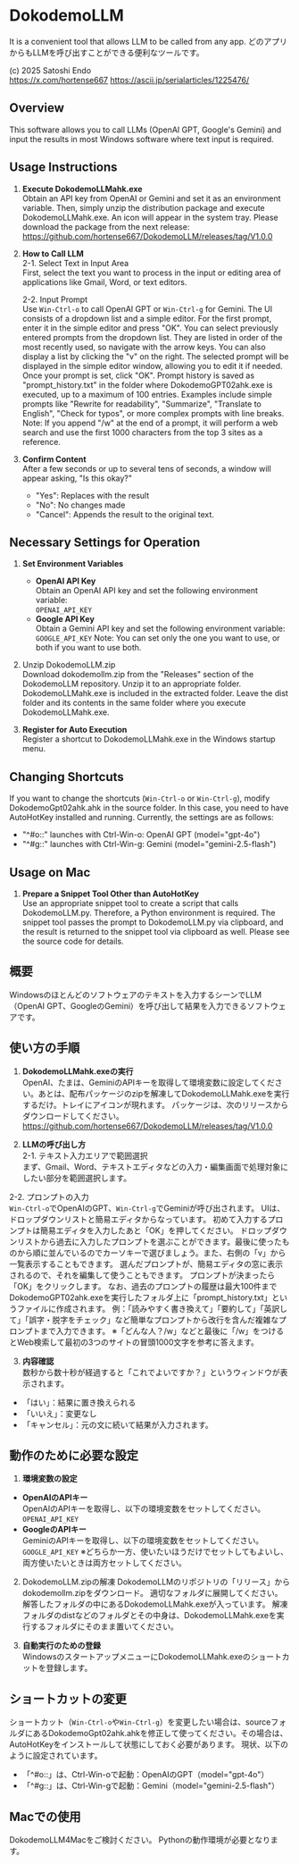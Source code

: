 # DokodemoLLM
It is a convenient tool that allows LLM to be called from any app.
どのアプリからもLLMを呼び出すことができる便利なツールです。

(c) 2025 Satoshi Endo  
https://x.com/hortense667
https://ascii.jp/serialarticles/1225476/

## Overview
This software allows you to call LLMs (OpenAI GPT, Google's Gemini) and input the results in most Windows software where text input is required.

## Usage Instructions

1. **Execute DokodemoLLMahk.exe**  
   Obtain an API key from OpenAI or Gemini and set it as an environment variable. Then, simply unzip the distribution package and execute DokodemoLLMahk.exe. An icon will appear in the system tray.
   Please download the package from the next release: https://github.com/hortense667/DokodemoLLM/releases/tag/V1.0.0

2. **How to Call LLM**  
   2-1. Select Text in Input Area  
   First, select the text you want to process in the input or editing area of applications like Gmail, Word, or text editors.

   2-2. Input Prompt  
   Use `Win-Ctrl-o` to call OpenAI GPT or `Win-Ctrl-g` for Gemini. The UI consists of a dropdown list and a simple editor. For the first prompt, enter it in the simple editor and press "OK". You can select previously entered prompts from the dropdown list. They are listed in order of the most recently used, so navigate with the arrow keys. You can also display a list by clicking the "v" on the right. The selected prompt will be displayed in the simple editor window, allowing you to edit it if needed. Once your prompt is set, click "OK". Prompt history is saved as "prompt_history.txt" in the folder where DokodemoGPT02ahk.exe is executed, up to a maximum of 100 entries. Examples include simple prompts like "Rewrite for readability", "Summarize", "Translate to English", "Check for typos", or more complex prompts with line breaks. 
   Note: If you append "/w" at the end of a prompt, it will perform a web search and use the first 1000 characters from the top 3 sites as a reference.

3. **Confirm Content**  
   After a few seconds or up to several tens of seconds, a window will appear asking, "Is this okay?"  
   - "Yes": Replaces with the result  
   - "No": No changes made  
   - "Cancel": Appends the result to the original text.

## Necessary Settings for Operation

1. **Set Environment Variables**  
   - **OpenAI API Key**  
     Obtain an OpenAI API key and set the following environment variable:  
     `OPENAI_API_KEY`
   - **Google API Key**  
     Obtain a Gemini API key and set the following environment variable:  
     `GOOGLE_API_KEY`
   Note: You can set only the one you want to use, or both if you want to use both.

2. Unzip DokodemoLLM.zip  
   Download dokodemollm.zip from the "Releases" section of the DokodemoLLM repository. Unzip it to an appropriate folder. DokodemoLLMahk.exe is included in the extracted folder. Leave the dist folder and its contents in the same folder where you execute DokodemoLLMahk.exe.

3. **Register for Auto Execution**  
   Register a shortcut to DokodemoLLMahk.exe in the Windows startup menu.

## Changing Shortcuts
If you want to change the shortcuts (`Win-Ctrl-o` or `Win-Ctrl-g`), modify DokodemoGpt02ahk.ahk in the source folder. In this case, you need to have AutoHotKey installed and running. Currently, the settings are as follows:
- "^#o::" launches with Ctrl-Win-o: OpenAI GPT (model="gpt-4o")
- "^#g::" launches with Ctrl-Win-g: Gemini (model="gemini-2.5-flash")

## Usage on Mac
1. **Prepare a Snippet Tool Other than AutoHotKey**  
   Use an appropriate snippet tool to create a script that calls DokodemoLLM.py. Therefore, a Python environment is required. The snippet tool passes the prompt to DokodemoLLM.py via clipboard, and the result is returned to the snippet tool via clipboard as well. Please see the source code for details.

## 概要
Windowsのほとんどのソフトウェアのテキストを入力するシーンでLLM（OpenAI GPT、GoogleのGemini）を呼び出して結果を入力できるソフトウェアです。

## 使い方の手順

1. **DokodemoLLMahk.exeの実行**  
OpenAI、たまは、GeminiのAPIキーを取得して環境変数に設定してください。あとは、配布パッケージのzipを解凍してDokodemoLLMahk.exeを実行するだけ。トレイにアイコンが現れます。
パッケージは、次のリリースからダウンロードしてください。https://github.com/hortense667/DokodemoLLM/releases/tag/V1.0.0

3. **LLMの呼び出し方**  
2-1. テキスト入力エリアで範囲選択  
まず、Gmail、Word、テキストエディタなどの入力・編集画面で処理対象にしたい部分を範囲選択します。

2-2. プロンプトの入力  
`Win-Ctrl-o`でOpenAIのGPT、`Win-Ctrl-g`でGeminiが呼び出されます。
UIは、ドロップダウンリストと簡易エディタからなっています。
初めて入力するプロンプトは簡易エディタを入力したあと「OK」を押してください。
ドロップダウンリストから過去に入力したプロンプトを選ぶことができます。最後に使ったものから順に並んでいるのでカーソキーで選びましょう。また、右側の「v」から一覧表示することもできます。
選んだプロンプトが、簡易エディタの窓に表示されるので、それを編集して使うこともできます。
プロンプトが決まったら「OK」をクリックします。
なお、過去のプロンプトの履歴は最大100件までDokodemoGPT02ahk.exeを実行したフォルダ上に「prompt_history.txt」というファイルに作成されます。
例：「読みやすく書き換えて」「要約して」「英訳して」「誤字・脱字をチェック」など簡単なプロンプトから改行を含んだ複雑なプロンプトまで入力できます。
※「どんな人？/w」などと最後に「/w」をつけるとWeb検索して最初の3つのサイトの冒頭1000文字を参考に答えます。

3. **内容確認**  
数秒から数十秒が経過すると「これでよいですか？」というウィンドウが表示されます。  
- 「はい」：結果に置き換えられる  
- 「いいえ」：変更なし  
- 「キャンセル」：元の文に続いて結果が入力されます。

## 動作のために必要な設定

1. **環境変数の設定**  
- **OpenAIのAPIキー**  
  OpenAIのAPIキーを取得し、以下の環境変数をセットしてください。  
  `OPENAI_API_KEY`
- **GoogleのAPIキー**  
  GeminiのAPIキーを取得し、以下の環境変数をセットしてください。  
  `GOOGLE_API_KEY`
※どちらか一方、使いたいほうだけでセットしてもよいし、両方使いたいときは両方セットしてください。

2. DokodemoLLM.zipの解凍
DokodemoLLMのリポジトリの「リリース」からdokodemollm.zipをダウンロード。
適切なフォルダに展開してください。
解答したフォルダの中にあるDokodemoLLMahk.exeが入っています。
解凍フォルダのdistなどのフォルダとその中身は、DokodemoLLMahk.exeを実行するフォルダにそのまま置いてください。

3. **自動実行のための登録**  
WindowsのスタートアップメニューにDokodemoLLMahk.exeのショートカットを登録します。

## ショートカットの変更
ショートカット（`Win-Ctrl-o`や`Win-Ctrl-g`）を変更したい場合は、sourceフォルダにあるDokodemoGpt02ahk.ahkを修正して使ってください。その場合は、AutoHotKeyをインストールして状態にしておく必要があります。
現状、以下のように設定されています。
- 「^#o::」は、Ctrl-Win-oで起動：OpenAIのGPT（model="gpt-4o"）
- 「^#g::」は、Ctrl-Win-gで起動：Gemini（model="gemini-2.5-flash"）

## Macでの使用
DokodemoLLM4Macをご検討ください。
Pythonの動作環境が必要となります。

